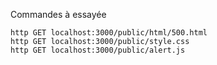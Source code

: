 Commandes à essayée

```
http GET localhost:3000/public/html/500.html
http GET localhost:3000/public/style.css
http GET localhost:3000/public/alert.js
```
